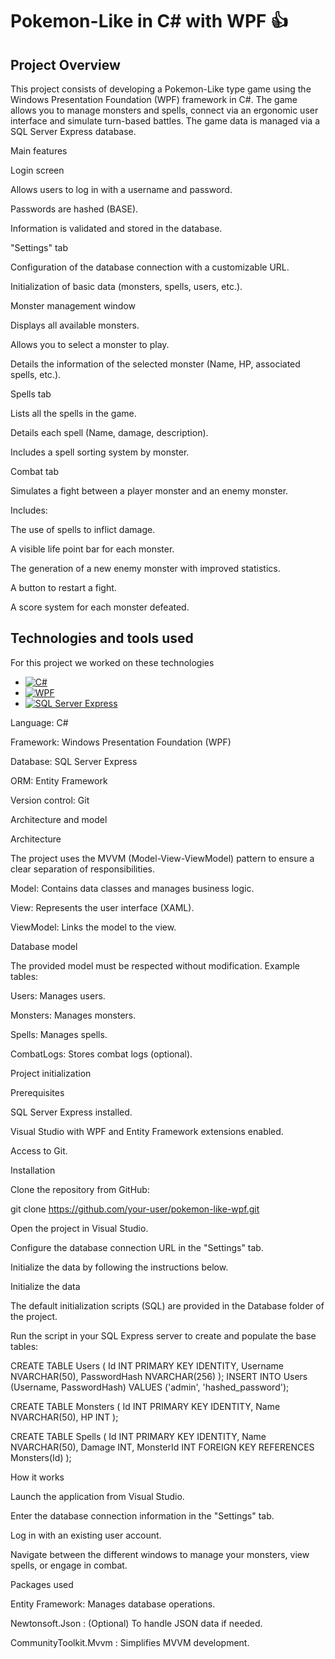 # Pokemon-Like in C# with WPF 👍

## Project Overview

This project consists of developing a Pokemon-Like type game using the Windows Presentation Foundation (WPF) framework in C#. The game allows you to manage monsters and spells, connect via an ergonomic user interface and simulate turn-based battles. The game data is managed via a SQL Server Express database.

Main features

Login screen

Allows users to log in with a username and password.

Passwords are hashed (BASE).

Information is validated and stored in the database.

"Settings" tab

Configuration of the database connection with a customizable URL.

Initialization of basic data (monsters, spells, users, etc.).

Monster management window

Displays all available monsters.

Allows you to select a monster to play.

Details the information of the selected monster (Name, HP, associated spells, etc.).

Spells tab

Lists all the spells in the game.

Details each spell (Name, damage, description).

Includes a spell sorting system by monster.

Combat tab

Simulates a fight between a player monster and an enemy monster.

Includes:

The use of spells to inflict damage.

A visible life point bar for each monster.

The generation of a new enemy monster with improved statistics.

A button to restart a fight.

A score system for each monster defeated.

## Technologies and tools used

For this project we worked on these technologies
 
* [![C#][C#]][C#-url]
* [![WPF][WPF]][WPF-url]
* [![SQL Server Express][SQL Server Express]][SQL Server Express-url]

Language: C#

Framework: Windows Presentation Foundation (WPF)

Database: SQL Server Express

ORM: Entity Framework

Version control: Git

Architecture and model

Architecture

The project uses the MVVM (Model-View-ViewModel) pattern to ensure a clear separation of responsibilities.

Model: Contains data classes and manages business logic.

View: Represents the user interface (XAML).

ViewModel: Links the model to the view.

Database model

The provided model must be respected without modification. Example tables:

Users: Manages users.

Monsters: Manages monsters.

Spells: Manages spells.

CombatLogs: Stores combat logs (optional).

Project initialization

Prerequisites

SQL Server Express installed.

Visual Studio with WPF and Entity Framework extensions enabled.

Access to Git.

Installation

Clone the repository from GitHub:

git clone https://github.com/your-user/pokemon-like-wpf.git

Open the project in Visual Studio.

Configure the database connection URL in the "Settings" tab.

Initialize the data by following the instructions below.

Initialize the data

The default initialization scripts (SQL) are provided in the Database folder of the project.

Run the script in your SQL Express server to create and populate the base tables:

CREATE TABLE Users (
Id INT PRIMARY KEY IDENTITY,
Username NVARCHAR(50),
PasswordHash NVARCHAR(256)
);
INSERT INTO Users (Username, PasswordHash) VALUES ('admin', 'hashed_password');

CREATE TABLE Monsters (
Id INT PRIMARY KEY IDENTITY,
Name NVARCHAR(50),
HP INT
);

CREATE TABLE Spells (
Id INT PRIMARY KEY IDENTITY,
Name NVARCHAR(50),
Damage INT,
MonsterId INT FOREIGN KEY REFERENCES Monsters(Id)
);

How it works

Launch the application from Visual Studio.

Enter the database connection information in the "Settings" tab.

Log in with an existing user account.

Navigate between the different windows to manage your monsters, view spells, or engage in combat.

Packages used

Entity Framework: Manages database operations.

Newtonsoft.Json : (Optional) To handle JSON data if needed.

CommunityToolkit.Mvvm : Simplifies MVVM development.


<!-- (Markdown img link) : -->
 
[C#]: https://img.shields.io/badge/C%23-grey?style=for-the-badge&logo=c-sharp
[C#-url]: https://www.w3schools.com/cs/index.php#:~:text=C%23%20(C-Sharp)%20is,apps%2C%20games%20and%20much%20more.
 
[WPF]: https://img.shields.io/badge/WPF-grey?style=for-the-badge&logo=microsoft
[WPF-url]: https://learn.microsoft.com/en-us/dotnet/desktop/wpf/overview/?view=netdesktop-9.0
 
[SQL Server Express]: https://img.shields.io/badge/SQL%20Server%20Express-grey?style=for-the-badge&logo=microsoft-sql-server&logoColor=white
[SQL Server Express-url]: https://www.microsoft.com/fr-fr/download/details.aspx?id=101064
 
 
 
[product-screenshot]: images/screenshot.png
